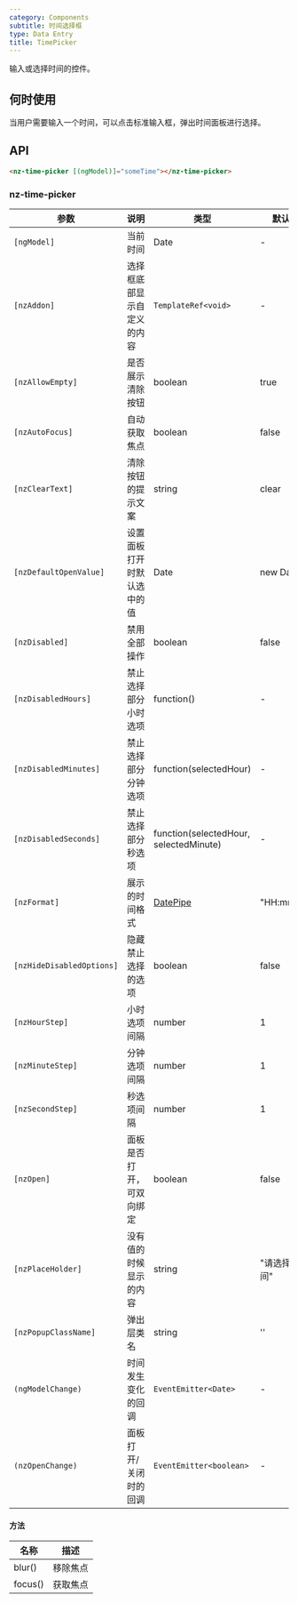 ```yaml
---
category: Components
subtitle: 时间选择框
type: Data Entry
title: TimePicker
---
```


输入或选择时间的控件。

## 何时使用

当用户需要输入一个时间，可以点击标准输入框，弹出时间面板进行选择。

## API

```html
<nz-time-picker [(ngModel)]="someTime"></nz-time-picker>
```

### nz-time-picker

| 参数 | 说明 | 类型 | 默认值 |
| --- | --- | --- | --- |
| `[ngModel]` | 当前时间 | Date | - |
| `[nzAddon]` | 选择框底部显示自定义的内容 | `TemplateRef<void>` | - |
| `[nzAllowEmpty]` | 是否展示清除按钮 | boolean | true |
| `[nzAutoFocus]` | 自动获取焦点 | boolean | false |
| `[nzClearText]` | 清除按钮的提示文案 | string | clear |
| `[nzDefaultOpenValue]` | 设置面板打开时默认选中的值 | Date | new Date() |
| `[nzDisabled]` | 禁用全部操作 | boolean | false |
| `[nzDisabledHours]` | 禁止选择部分小时选项 | function() | - |
| `[nzDisabledMinutes]` | 禁止选择部分分钟选项 | function(selectedHour) | - |
| `[nzDisabledSeconds]` | 禁止选择部分秒选项 | function(selectedHour, selectedMinute) | - |
| `[nzFormat]` | 展示的时间格式 | [DatePipe](https://angular.io/api/common/DatePipe) | "HH:mm:ss" |
| `[nzHideDisabledOptions]` | 隐藏禁止选择的选项 | boolean | false |
| `[nzHourStep]` | 小时选项间隔 | number | 1 |
| `[nzMinuteStep]` | 分钟选项间隔 | number | 1 |
| `[nzSecondStep]` | 秒选项间隔 | number | 1 |
| `[nzOpen]` | 面板是否打开，可双向绑定 | boolean | false |
| `[nzPlaceHolder]` | 没有值的时候显示的内容 | string | "请选择时间" |
| `[nzPopupClassName]` | 弹出层类名 | string | '' |
| `(ngModelChange)` | 时间发生变化的回调 | `EventEmitter<Date>` | - |
| `(nzOpenChange)` | 面板打开/关闭时的回调 | `EventEmitter<boolean>` | - |

#### 方法

| 名称 | 描述 |
| --- | --- |
| blur() | 移除焦点 |
| focus() | 获取焦点 |

